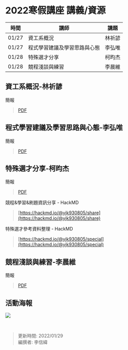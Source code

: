 # 2022寒假講座 講義/資源

| 時間 | 講師| 講題 |
|---------|---------|----------|
|01/27|資工系概況|林祈諺|
|01/27|程式學習建議及學習思路與心態|李弘唯|
|01/28|特殊選才分享|柯昀杰|
|01/28|競程淺談與練習|李晨維|

## 資工系概況-林祈諺
簡報
>[PDF](https://github.com/lmshlmcps4th/Bulletin-Board/blob/42c28c7fd3ac3b6035cae65a4970df68501146b7/%E5%90%84%E9%A1%9E%E7%B0%A1%E5%A0%B1%E3%80%81%E8%B3%87%E6%96%99/2022%E5%AF%92%E5%81%87%E8%AC%9B%E5%BA%A7/%E8%B3%87%E5%B7%A5%E7%B3%BB%E6%A6%82%E6%B3%81-%E6%9E%97%E7%A5%88%E8%AB%BA.pdf)

## 程式學習建議及學習思路與心態-李弘唯
簡報
>[PDF](https://github.com/lmshlmcps4th/Bulletin-Board/blob/42c28c7fd3ac3b6035cae65a4970df68501146b7/%E5%90%84%E9%A1%9E%E7%B0%A1%E5%A0%B1%E3%80%81%E8%B3%87%E6%96%99/2022%E5%AF%92%E5%81%87%E8%AC%9B%E5%BA%A7/%E7%A8%8B%E5%BC%8F%E5%AD%B8%E7%BF%92%E5%BB%BA%E8%AD%B0%E5%8F%8A%E5%AD%B8%E7%BF%92%E6%80%9D%E8%B7%AF%E8%88%87%E5%BF%83%E6%85%8B-%E6%9D%8E%E5%BC%98%E5%94%AF.pdf)


## 特殊選才分享-柯昀杰
簡報
>[PDF](https://github.com/lmshlmcps4th/Bulletin-Board/blob/590b69d66d7c84ccad0a940c781b392b01ef8280/%E5%90%84%E9%A1%9E%E7%B0%A1%E5%A0%B1%E3%80%81%E8%B3%87%E6%96%99/2022%E5%AF%92%E5%81%87%E8%AC%9B%E5%BA%A7/%E7%89%B9%E6%AE%8A%E9%81%B8%E6%89%8D%E5%88%86%E4%BA%AB-%E6%9F%AF%E6%98%80%E6%9D%B0.pdf)

競程&學習&刷題資訊分享 - HackMD
>[https://hackmd.io/@yjk930805/share](https://hackmd.io/@yjk930805/share)

特殊選才參考資料整理 - HackMD
>[https://hackmd.io/@yjk930805/special](https://hackmd.io/@yjk930805/special)


## 競程淺談與練習-李晨維
簡報
>[PDF](https://github.com/lmshlmcps4th/Bulletin-Board/blob/42c28c7fd3ac3b6035cae65a4970df68501146b7/%E5%90%84%E9%A1%9E%E7%B0%A1%E5%A0%B1%E3%80%81%E8%B3%87%E6%96%99/2022%E5%AF%92%E5%81%87%E8%AC%9B%E5%BA%A7/%E7%AB%B6%E7%A8%8B%E6%B7%BA%E8%AB%87%E8%88%87%E7%B7%B4%E7%BF%92-%E6%9D%8E%E6%99%A8%E7%B6%AD.pdf)


## 活動海報
![](https://github.com/lmshlmcps4th/Bulletin-Board/blob/main/%E5%90%84%E9%A1%9E%E7%B0%A1%E5%A0%B1%E3%80%81%E8%B3%87%E6%96%99/2022%E5%AF%92%E5%81%87%E8%AC%9B%E5%BA%A7/LMCPS%E5%86%AC%E5%AD%A3%E8%AC%9B%E5%BA%A72022.png?raw=true)

<br>

>更新時間: 2022/01/29<br>
>編撰者: 李信緯

